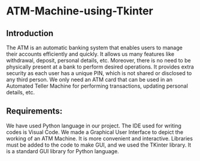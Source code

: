 # ATM-Machine-using-Tkinter
## Introduction
The ATM is an automatic banking system that enables users to
manage their accounts efficiently and quickly. It allows us many
features like withdrawal, deposit, personal details, etc. Moreover,
there is no need to be physically present at a bank to perform desired
operations. It provides extra security as each user has a unique PIN,
which is not shared or disclosed to any third person. We only need
an ATM card that can be used in an Automated Teller Machine for
performing transactions, updating personal details, etc.

## Requirements:
We have used Python language in our project. The IDE used for
writing codes is Visual Code. We made a Graphical User Interface
to depict the working of an ATM Machine. It is more convenient and
interactive. Libraries must be added to the code to make GUI, and
we used the TKinter library. It is a standard GUI library for Python
language.



